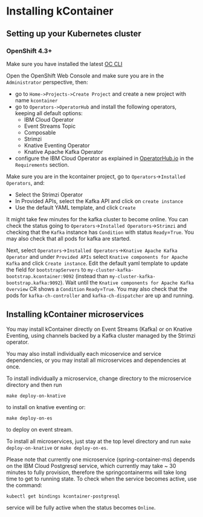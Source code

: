 # Installing kContainer

## Setting up your Kubernetes cluster

### OpenShift 4.3+

Make sure you have installed the latest [OC CLI](https://mirror.openshift.com/pub/openshift-v4/clients/ocp/latest/)

Open the OpenShift Web Console and make sure you are in the `Administrator` perspective, then:
- go to `Home->Projects->Create Project` and create a new project with name `kcontainer`
- go to `Operators->OperatorHub` and install the following operators, keeping all default options:
    - IBM Cloud Operator
    - Event Streams Topic
    - Composable
    - Strimzi
    - Knative Eventing Operator
    - Knative Apache Kafka Operator
- configure the IBM Cloud Operator as explained in [OperatorHub.io](https://operatorhub.io/operator/ibmcloud-operator) in
the `Requirements` section.

Make sure you are in the kcontainer project, go to `Operators`->`Installed Operators`, and:
- Select the Strimzi Operator
- In Provided APIs, select the Kafka API and click on `create instance`
- Use the default YAML template, and click `Create`

It might take few minutes for the kafka cluster to become online. You can check the status 
going to `Operators`->`Installed Operators`->`Strimzi` and checking that the `Kafka` instance
has `Condition` with status `Ready`=`True`. You may also check that all pods for kafka are started. 

Next, select `Operators`->`Installed Operators`->`Knative Apache Kafka Operator` and under `Provided APIs`
select `Knative components for Apache Kafka` and click `Create instance`. Edit the default yaml
template to update the field for `bootstrapServers` to `my-cluster-kafka-bootstrap.kcontainer:9092`
(instead than `my-cluster-kafka-bootstrap.kafka:9092`). Wait until the `Knative components for Apache Kafka Overview` CR
shows a `Condition` `Ready`=`True`. You may also check that the pods for `kafka-ch-controller` and `kafka-ch-dispatcher`
are up and running.

## Installing kContainer microservices

You may install kContainer directly on Event Streams (Kafka) or on Knative Eventing, using channels
backed by a Kafka cluster managed by the Strimzi operator.

You may also install individually each micoservice and service dependencies, or you may install
all microservices and dependencies at once.

To install individually a microservice, change directory to the microservice directory and then run

```shell
make deploy-on-knative
```

to install on knative eventing or:

```shell
make deploy-on-es
```

to deploy on event stream.

To install all microservices, just stay at the top level directory and run `make deploy-on-knative` or 
`make deploy-on-es`.

Please note that currently one microservice (spring-container-ms) depends on the IBM Cloud Postgresql service,
which currently may take ~ 30 minutes to fully provision, therefore the springcontainerms will take long time
to get to running state. To check when the service becomes active, use the command:

```shell
kubectl get bindings kcontainer-postgresql
```

service will be fully active when the status becomes `Online`.



